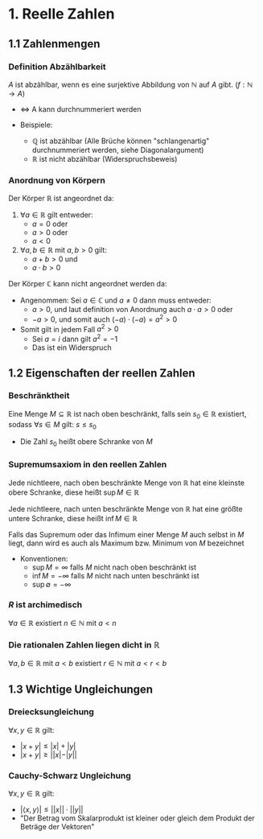 # 1. Reelle Zahlen

## 1.1 Zahlenmengen

### Definition Abzählbarkeit

$A$ ist abzählbar, wenn es eine surjektive Abbildung von $\mathbb{N}$ auf $A$ gibt. ($f: \mathbb{N} \rightarrow A$)

- $\iff$ A kann durchnummeriert werden

- Beispiele:
  - $\mathbb{Q}$ ist abzählbar (Alle Brüche können "schlangenartig" durchnummeriert werden, siehe Diagonalargument)
  - $\mathbb{R}$ ist nicht abzählbar (Widerspruchsbeweis)

### Anordnung von Körpern

Der Körper $\mathbb{R}$ ist angeordnet da:

1.  $\forall a \in \mathbb{R}$ gilt entweder:
    - $a=0$ oder
    - $a>0$ oder
    - $a<0$
2.  $\forall a,b \in \mathbb{R}$ mit $a,b>0$ gilt:
    - $a+b>0$ und
    - $a \cdot b>0$

Der Körper $\mathbb{C}$ kann nicht angeordnet werden da:

- Angenommen: Sei $a \in \mathbb{C}$ und $a\neq 0$ dann muss entweder:
  - $a>0$, und laut definition von Anordnung auch $a \cdot a>0$ oder
  - $-a>0$, und somit auch $(-a) \cdot (-a)=a^2 >0$
- Somit gilt in jedem Fall $a^2>0$
  - Sei $a=i$ dann gilt $a^2=-1$
  - Das ist ein Widerspruch

## 1.2 Eigenschaften der reellen Zahlen

### Beschränktheit

Eine Menge $M \subseteq \mathbb{R}$ ist nach oben beschränkt,
falls sein $s_0 \in \mathbb{R}$ existiert, sodass
$\forall s \in M$ gilt: $s \leq s_0$

- Die Zahl $s_0$ heißt obere Schranke von $M$

### Supremumsaxiom in den reellen Zahlen

Jede nichtleere, nach oben beschränkte Menge von $\mathbb{R}$ hat eine kleinste obere Schranke, diese heißt $\sup M\in \mathbb{R}$

Jede nichtleere, nach unten beschränkte Menge von $\mathbb{R}$ hat eine größte untere Schranke, diese heißt $\inf M\in \mathbb{R}$

Falls das Supremum oder das Infimum einer Menge $M$ auch selbst in $M$ liegt, dann wird es auch als Maximum bzw. Minimum von $M$ bezeichnet

- Konventionen:
  - $\sup M= \infty$ falls $M$ nicht nach oben beschränkt ist
  - $\inf M = -\infty$ falls $M$ nicht nach unten beschränkt ist
  - $\sup \emptyset = -\infty$

### $R$ ist archimedisch

$\forall a \in \mathbb{R}$ existiert $n \in \mathbb{N}$ mit $a < n$

### Die rationalen Zahlen liegen dicht in $\mathbb{R}$

$\forall a,b \in \mathbb{R}$ mit $a<b$ existiert $r \in \mathbb{N}$ mit $a < r < b$

## 1.3 Wichtige Ungleichungen

### Dreiecksungleichung

$\forall x,y  \in \mathbb{R}$ gilt:

- $|x+y| \leq |x|+|y|$
- $|x+y| \geq ||x|-|y||$

### Cauchy-Schwarz Ungleichung

$\forall x,y  \in \mathbb{R}$ gilt:

- $|\langle x,y \rangle|  \leq ||x|| \cdot ||y||$
- "Der Betrag vom Skalarprodukt ist kleiner oder gleich dem Produkt der Beträge der Vektoren"
